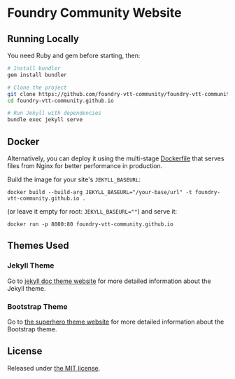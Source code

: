# Foundry Community Website

## Running Locally

You need Ruby and gem before starting, then:

```bash
# Install bundler
gem install bundler

# Clone the project
git clone https://github.com/foundry-vtt-community/foundry-vtt-community.github.io.git
cd foundry-vtt-community.github.io

# Run Jekyll with dependencies
bundle exec jekyll serve
```

## Docker

Alternatively, you can deploy it using the multi-stage [Dockerfile](Dockerfile)
that serves files from Nginx for better performance in production.

Build the image for your site's `JEKYLL_BASEURL`:

```
docker build --build-arg JEKYLL_BASEURL="/your-base/url" -t foundry-vtt-community.github.io .
```

(or leave it empty for root: `JEKYLL_BASEURL=""`) and serve it:

```
docker run -p 8080:80 foundry-vtt-community.github.io
```

## Themes Used

### Jekyll Theme

Go to [jekyll doc theme website](https://github.com/aksakalli/jekyll-doc-theme) for more detailed information about the Jekyll theme.

### Bootstrap Theme

Go to [the superhero theme website](https://bootswatch.com/superhero/) for more detailed information about the Bootstrap theme.

## License

Released under [the MIT license](LICENSE).
